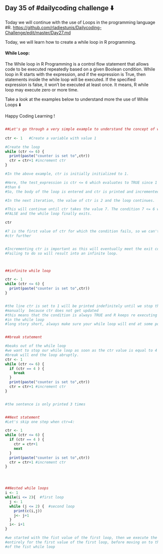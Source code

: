 ## Day 35 of #dailycoding challenge ⬇️

Today we will continue with the use of Loops in the programming language #R.
https://github.com/rladiestunis/Dailycoding-Challenge/edit/master/Day27.md

Today, we will learn how  to create a while loop in R programming.
#### While Loop:
The While loop in R Programming is a control flow statement that allows code to be executed repeatedly based on a given Boolean condition. While loop in R starts with the expression, and if the expression is True,
then statements inside the while loop will be executed. If the specified expression is false, it won’t be
executed at least once. It means, R while loop may execute zero or more time.

Take a look at the examples below to understand more the use of While Loops ⬇️

Happy Coding Learning !

``` r

##Let's go through a very simple example to understand the concept of while loop.
 
ctr <- 1   #Create a variable with value 1

#Create the loop
while (ctr <= 6) {
  print(paste("counter is set to",ctr))
  ctr = ctr+1 #increment ctr
}

#In the above example, ctr is initially initialized to 1.

#Here, the test_expression is ctr <= 6 which evaluates to TRUE since 1 is less 
#than 6
#So, the body of the loop is entered and ctr is printed and incremented.

#In the next iteration, the value of ctr is 2 and the loop continues.

#This will continue until ctr takes the value 7. The condition 7 <= 6 will give
#FALSE and the while loop finally exits.

ctr

#7 is the first value of ctr for which the condition fails, so we can't increment
#ctr further


#Incrementing ctr is important as this will eventually meet the exit condition.
#Failing to do so will result into an infinite loop.



##infinite while loop

ctr <- 1
while (ctr <= 6) {
  print(paste("counter is set to",ctr))
}


#the line ctr is set to 1 will be printed indefinitely until we stop the session
#manually  because ctr does not get updated
#this means that the condition is always TRUE and R keeps re executing the code 
#in the while loop
#long story short, always make sure your while loop will end at some point


##break statement

#beaks out of the while loop
#we want to stop our while loop as soon as the ctr value is equal to 4
#break will end the loop abruptly.
ctr <- 1
while (ctr <= 6) {
  if (ctr == 4 ) {
    break
  }
  print(paste("counter is set to",ctr))
  ctr = ctr+1 #increment ctr
}


#the sentence is only printed 3 times 


##Next statement
#Let's skip one step when ctr=4:

ctr <- 1
while (ctr <= 6) {
  if (ctr == 4 ) {
    ctr = ctr+1
    next
  }
  print(paste("counter is set to",ctr))
  ctr = ctr+1 #increment ctr
}




##Nested while loops
i <- 1
while(i <= 2){  #first loop
  j <- 1
  while (j <= 2) {  #second loop
    print(c(i,j))
    j<- j+1
  }
  i<- i+1
}

#we started with the fist value of the first loop, then we execute the second loop
#entirely for the first value of the first loop, before moving on to the second value
#of the fist while loop
```

